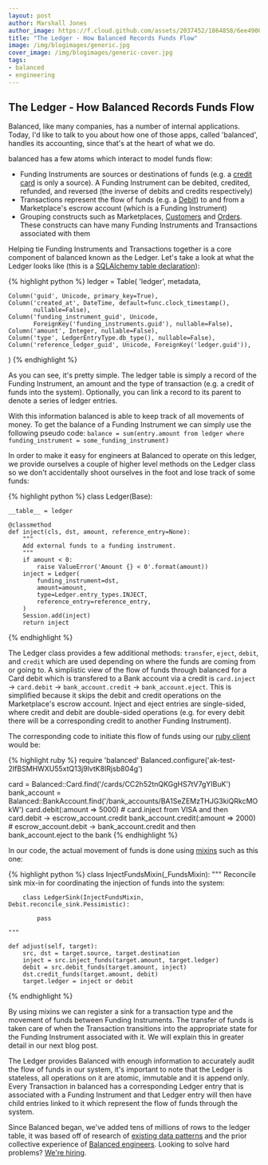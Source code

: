 ```yaml
---
layout: post
author: Marshall Jones
author_image: https://f.cloud.github.com/assets/2037452/1864858/6ee4900c-77fe-11e3-9554-b1328cedac0e.png
title: "The Ledger - How Balanced Records Funds Flow"
image: /img/blogimages/generic.jpg
cover_image: /img/blogimages/generic-cover.jpg
tags:
- balanced
- engineering
---
```


## The Ledger - How Balanced Records Funds Flow

Balanced, like many companies, has a number of internal applications. Today, I'd like to talk to you about how one of those apps, called 'balanced', handles its accounting, since that's at the heart of what we do.

balanced has a few atoms which interact to model funds flow:

* Funding Instruments are sources or destinations of funds (e.g. a [credit card](https://docs.balancedpayments.com/1.1/api/cards/) is only a source). A Funding Instrument can be debited, credited, refunded, and reversed (the inverse of debits and credits respectively)
* Transactions represent the flow of funds (e.g. a [Debit](https://docs.balancedpayments.com/1.1/api/debits/)) to and from a Marketplace's escrow account (which is a Funding Instrument)
* Grouping constructs such as Marketplaces, [Customers](https://docs.balancedpayments.com/1.1/api/customers/) and [Orders](https://docs.balancedpayments.com/1.1/api/orders/). These constructs can have many Funding Instruments and Transactions associated with them
 
Helping tie Funding Instruments and Transactions together is a core component of balanced known as the Ledger. Let's take a look at what the Ledger looks like (this is a [SQLAlchemy table declaration](http://docs.sqlalchemy.org/en/rel_0_9/orm/extensions/declarative.html)):

{% highlight python %}
ledger = Table(
    'ledger', metadata,

    Column('guid', Unicode, primary_key=True),
    Column('created_at', DateTime, default=func.clock_timestamp(),
           nullable=False),
    Column('funding_instrument_guid', Unicode,
           ForeignKey('funding_instruments.guid'), nullable=False),
    Column('amount', Integer, nullable=False),
    Column('type', LedgerEntryType.db_type(), nullable=False),
    Column('reference_ledger_guid', Unicode, ForeignKey('ledger.guid')),
)
{% endhighlight %}

As you can see, it's pretty simple. The ledger table is simply a record of the Funding Instrument, an amount and the type of transaction (e.g. a credit of funds into the system). Optionally, you can link a record to its parent to denote a series of ledger entries. 

With this information balanced is able to keep track of all movements of money. To get the balance of a Funding Instrument we can simply use the following pseudo code: `balance = sum(entry.amount from ledger where funding_instrument = some_funding_instrument)`

In order to make it easy for engineers at Balanced to operate on this ledger, we provide ourselves a couple of higher level methods on the Ledger class so we don't accidentally shoot ourselves in the foot and lose track of some funds:

{% highlight python %}
class Ledger(Base):

    __table__ = ledger

    @classmethod
    def inject(cls, dst, amount, reference_entry=None):
        """
        Add external funds to a funding instrument.
        """
        if amount < 0:
            raise ValueError('Amount {} < 0'.format(amount))
        inject = Ledger(
            funding_instrument=dst,
            amount=amount,
            type=Ledger.entry_types.INJECT,
            reference_entry=reference_entry,
        )
        Session.add(inject)
        return inject
{% endhighlight %}

The Ledger class provides a few additional methods: `transfer`, `eject`, `debit`, and `credit` which are used depending on where the funds are coming from or going to. A simplistic view of the flow of funds through balanced for a Card debit which is transfered to a Bank account via a credit is `card.inject` -> `card.debit` -> `bank_account.credit` -> `bank_account.eject`. This is simplified because it skips the debit and credit operations on the Marketplace's escrow account. Inject and eject entries are single-sided, where credit and debit are double-sided operations (e.g. for every debit there will be a corresponding credit to another Funding Instrument).

The corresponding code to initiate this flow of funds using our [ruby client](https://github.com/balanced/balanced-ruby) would be:

{% highlight ruby %}
require 'balanced'
Balanced.configure('ak-test-2IfBSMHWXU55xtQ13j9lvtK8IRjsb804g')

card = Balanced::Card.find('/cards/CC2h52tnQKGgHS7tV7gYIBuK')
bank_account = Balanced::BankAccount.find('/bank_accounts/BA1SeZEMzTHJG3kiQRkcMOkW')
card.debit(:amount => 5000)  # card.inject from VISA and then card.debit -> escrow_account.credit
bank_account.credit(:amount => 2000) # escrow_account.debit -> bank_account.credit and then bank_account.eject to the bank
{% endhighlight %}

In our code, the actual movement of funds is done using [mixins](https://en.wikipedia.org/wiki/Mixin) such as this one:

{% highlight python %}
class InjectFundsMixin(_FundsMixin):
    """
    Reconcile sink mix-in for coordinating the injection of funds into the
    system:

        class LedgerSink(InjectFundsMixin, Debit.reconcile_sink.Pessimistic):

            pass

    """

    def adjust(self, target):
        src, dst = target.source, target.destination
        inject = src.inject_funds(target.amount, target.ledger)
        debit = src.debit_funds(target.amount, inject)
        dst.credit_funds(target.amount, debit)
        target.ledger = inject or debit
{% endhighlight %}

By using mixins we can register a sink for a transaction type and the movement of funds between Funding Instruments. The transfer of funds is taken care of when the Transaction transitions into the appropriate state for the Funding Instrument associated with it. We will explain this in greater detail in our next blog post.

The Ledger provides Balanced with enough information to accurately audit the flow of funds in our system, it's important to note that the Ledger is stateless, all operations on it are atomic, immutable and it is append only. Every Transaction in balanced has a corresponding Ledger entry that is associated with a Funding Instrument and that Ledger entry will then have child entries linked to it which represent the flow of funds through the system.

Since Balanced began, we've added tens of millions of rows to the ledger table, it was based off of research of [existing data patterns](http://www.martinfowler.com/apsupp/accounting.pdf) and the prior collective experience of [Balanced engineers](https://www.balancedpayments.com/about). Looking to solve hard problems? [We're hiring](mailto:jobs@balancedpayments.com).
